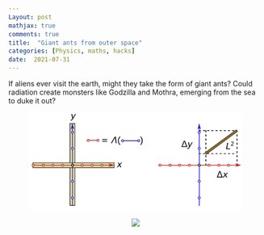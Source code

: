 ```yaml
---
Layout: post
mathjax: true
comments: true
title:  "Giant ants from outer space"
categories: [Physics, maths, hacks]
date:  2021-07-31
---
```


If aliens ever visit the earth, might they take the form of giant
ants? Could radiation create monsters like Godzilla and Mothra,
emerging from the sea to duke it out?

<figure>
    <div style="text-align:center"><img src
    ="/images/posts/emcc1.png"/>
	</div>
	</figure>

<figure>
    <div style="text-align:center"><img src
    ="/images/giant-ant-pics/giant-ant.png" width="450px"/>
	</div>
	</figure>

